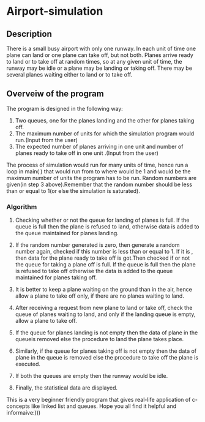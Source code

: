 # Airport-simulation
## Description
There is a small busy airport with only one runway. In each unit of time one plane can land or one plane can take off, but not both. Planes arrive ready to land or to take off at random times, so at any given unit of time, the runway may be idle or a plane may be landing or taking off. There may be several planes waiting either to land or to take off.
## Overveiw of the program
The program is designed in the following way:  
1. Two queues, one for the planes landing and the other for planes taking off.
2. The maximum number of units for which the simulation program would run.(Input from the user)
3. The expected number of planes arriving in one unit and number of planes ready to take off in one unit .(Input from the user)

The process of simulation would run for many units of time, hence run a loop in main( ) that would run from to where would be 1 and would be the maximum number of units the program has to be run.
Random numbers are given(in step 3 above).Remember that the random number should be less than or equal to 1(or else the simulation is saturated). 

### Algorithm
1. Checking whether or not the queue for landing of planes is full. If the queue is full then the plane is refused to land, otherwise data is added to the queue            maintained for planes landing.

2. If the random number generated is zero, then generate a random number again, checked if this number is less than or equal to 1. If it is , then data for the plane ready to take off is got.Then checked if or not the queue for taking a plane off is full. If the queue is full then the plane is refused to take off otherwise the data is added to the queue maintained for planes taking off.

3. It is better to keep a plane waiting on the ground than in the air, hence allow a plane to take off only, if there are no planes waiting to land.

4. After receiving a request from new plane to land or take off, check the queue of planes waiting to land, and only if the landing queue is empty, allow a plane to take off.

5. If the queue for planes landing is not empty then the data of plane in the queueis removed else the procedure to land the plane takes place.

6. Similarly, if the queue for planes taking off is not empty then the data of plane in the queue is removed else the procedure to take off the plane is executed.

7. If both the queues are empty then the runway would be idle.

8. Finally, the statistical data are displayed.

This is a very beginner friendly program that gives real-life application of c-concepts like linked list and queues.
Hope you all find it helpful and informaive:)))



